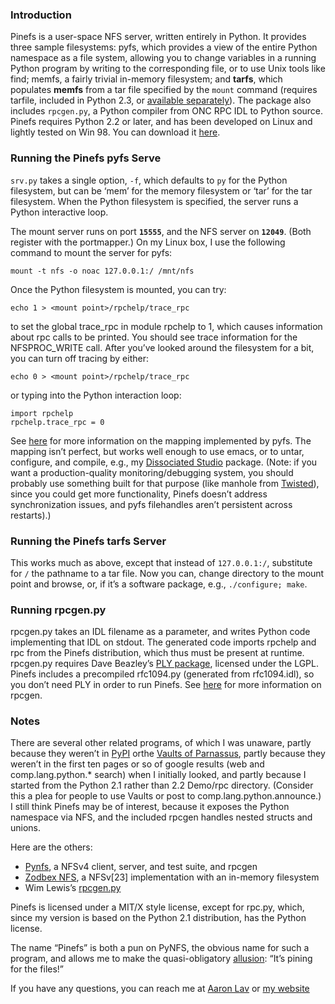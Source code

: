 ### Introduction

Pinefs is a user-space NFS server, written entirely in Python. It
provides three sample filesystems: pyfs, which provides a view of the
entire Python namespace as a file system, allowing you to change
variables in a running Python program by writing to the corresponding
file, or to use Unix tools like find; memfs, a fairly trivial in-memory
filesystem; and **tarfs**, which populates **memfs** from a tar file specified
by the `mount` command (requires tarfile, included in Python 2.3, or
[available separately]). The package also includes `rpcgen.py`, a Python
compiler from ONC RPC IDL to Python source. Pinefs requires Python 2.2
or later, and has been developed on Linux and lightly tested on Win 98.
You can download it [here][pinefs_tar].

### Running the Pinefs pyfs Serve

`srv.py` takes a single option, `-f`, which defaults to `py` for the
Python filesystem, but can be ‘mem’ for the memory filesystem or ‘tar’
for the tar filesystem. When the Python filesystem is specified, the
server runs a Python interactive loop.

The mount server runs on port **`15555`**, and the NFS server on **`12049`**. (Both
register with the portmapper.) On my Linux box, I use the following
command to mount the server for pyfs:

    mount -t nfs -o noac 127.0.0.1:/ /mnt/nfs

Once the Python filesystem is mounted, you can try:

    echo 1 > <mount point>/rpchelp/trace_rpc

to set the global trace\_rpc in module rpchelp to 1, which causes
information about rpc calls to be printed. You should see trace
information for the NFSPROC\_WRITE call. After you’ve looked around the
filesystem for a bit, you can turn off tracing by either:

    echo 0 > <mount point>/rpchelp/trace_rpc

or typing into the Python interaction loop:

    import rpchelp
    rpchelp.trace_rpc = 0

See [here][1] for more information on the mapping implemented by pyfs.
The mapping isn’t perfect, but works well enough to use emacs, or to
untar, configure, and compile, e.g., my [Dissociated Studio] package.
(Note: if you want a production-quality monitoring/debugging system, you
should probably use something built for that purpose (like manhole from
[Twisted]), since you could get more functionality, Pinefs doesn’t
address synchronization issues, and pyfs filehandles aren’t persistent
across restarts).)

### Running the Pinefs tarfs Server

This works much as above, except that instead of `127.0.0.1:/`,
substitute for `/` the pathname to a tar file. Now you can,
change directory to the mount point and browse, or, if it’s a software
package, e.g., `./configure; make`.

### Running rpcgen.py

rpcgen.py takes an IDL filename as a parameter, and writes Python code
implementing that IDL on stdout. The generated code imports rpchelp and
rpc from the Pinefs distribution, which thus must be present at runtime.
rpcgen.py requires Dave Beazley’s [PLY package], licensed under the
LGPL. Pinefs includes a precompiled rfc1094.py (generated from
rfc1094.idl), so you don’t need PLY in order to run Pinefs. See [here]
for more information on rpcgen.

### Notes

There are several other related programs, of which I was unaware, partly
because they weren’t in [PyPI] orthe [Vaults of Parnassus], partly
because they weren’t in the first ten pages or so of google results (web
and comp.lang.python.\* search) when I initially looked, and partly
because I started from the Python 2.1 rather than 2.2 Demo/rpc
directory. (Consider this a plea for people to use Vaults or post to
comp.lang.python.announce.) I still think Pinefs may be of interest,
because it exposes the Python namespace via NFS, and the included rpcgen
handles nested structs and unions.

Here are the others:

-   [Pynfs], a NFSv4 client, server, and test suite, and rpcgen
-   [Zodbex NFS], a NFSv\[23\] implementation with an in-memory
    filesystem
-   Wim Lewis’s [rpcgen.py]

Pinefs is licensed under a MIT/X style license, except for rpc.py,
which, since my version is based on the Python 2.1 distribution, has the
Python license.

The name “Pinefs” is both a pun on PyNFS, the obvious name for such a
program, and allows me to make the quasi-obligatory [allusion]: “It’s
pining for the files!”

If you have any questions, you can reach me at [Aaron Lav] or [my website]

  [available separately]: http://www.gustaebel.de/lars/tarfile/
  [pinefs_tar]: http://www.panix.com/~asl2/software/Pinefs/Pinefs-1.1.tar.gz
  [1]: ftp://ftp.gwdg.de/pub/linux/mulinux/python/pyfs.html
  [Dissociated Studio]: http://www.pobox.com/~asl2/music/dissoc_studio/
  [Twisted]: http://www.twistedmatrix.com/
  [PLY package]: http://systems.cs.uchicago.edu/ply/
  [here]: http://www2.research.att.com/sw/download/man/man1U/rpcgen.html
  [PyPI]: http://www.python.org/pypi
  [Vaults of Parnassus]: http://www.vex.net/parnassus
  [Pynfs]: http://www.cendio.se/~peter/pynfs/
  [Zodbex NFS]: http://cvs.sourceforge.net/cgi-bin/viewcvs.cgi/zodbex/zodbex/nfs/
  [rpcgen.py]: http://www.omnigroup.com/~wiml/soft/stale-index.html#python
  [allusion]: http://www.mtholyoke.edu/~ebarnes/python/dead-parrot.htm
  [Aaron Lav]: mailto:asl2@pobox.com
  [my website]: http://www.pobox.com/~asl2/